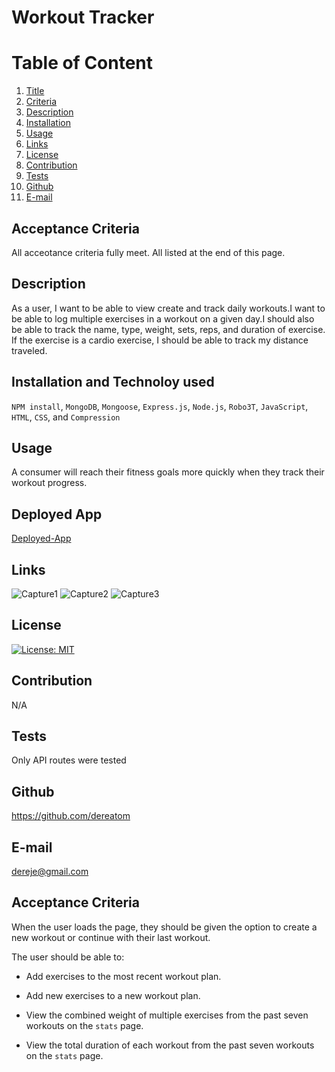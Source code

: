 # Workout Tracker
  
  # Table of Content
  1. [Title](#Title)
  2. [Criteria](#Criteria)
  3. [Description](#Description)
  4. [Installation](#Installation)
  5. [Usage](#Usage)
  6. [Links](#Links)
  7. [License](#License)
  8. [Contribution](#Contribution)
  9. [Tests](#Tests)
  10. [Github](#Github)
  11. [E-mail](#Email)  
  
  ## Acceptance Criteria
  All acceotance criteria fully meet. All listed at the end of this page.
  ## Description
  As a user, I want to be able to view create and track daily workouts.I want to be able to log multiple exercises in a workout on a given day.I should also be able to track the name, type, weight, sets, reps, and duration of exercise. If the exercise is a cardio exercise, I should be able to track my distance traveled.
  
  ## Installation and Technoloy used
   `NPM install`, `MongoDB`, `Mongoose`, `Express.js`, `Node.js`, `Robo3T`, `JavaScript`, `HTML`, `CSS`, and
   `Compression`
  ## Usage
  A consumer will reach their fitness goals more quickly when they track their workout progress.

 ## Deployed App
  [Deployed-App](https://vast-ocean-10608.herokuapp.com/?id=60da8e83c63009001507391d)
  
  ## Links
  ![Capture1](https://user-images.githubusercontent.com/77940481/123715181-bc64d580-d845-11eb-9d4a-67f7f44c8b05.JPG) ![Capture2](https://user-images.githubusercontent.com/77940481/123715188-c1c22000-d845-11eb-985e-1563225a3143.JPG) ![Capture3](https://user-images.githubusercontent.com/77940481/123715190-c38be380-d845-11eb-93e1-6fe56835cb60.JPG)
  
  ## License
  [![License: MIT](https://img.shields.io/badge/License-MIT-yellow.svg)](https://opensource.org/licenses/MIT)
  
  ## Contribution
  N/A
  
  ## Tests
  Only API routes were tested
  
  ## Github
  https://github.com/dereatom
  
  ## E-mail
  dereje@gmail.com

  ## Acceptance Criteria

When the user loads the page, they should be given the option to create a new workout or continue with their last workout.

The user should be able to:

  * Add exercises to the most recent workout plan.

  * Add new exercises to a new workout plan.

  * View the combined weight of multiple exercises from the past seven workouts on the `stats` page.

  * View the total duration of each workout from the past seven workouts on the `stats` page.
